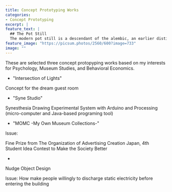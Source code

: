 ```yaml
---
title: Concept Prototyping Works
categories:
- Concept Prototyping
excerpt: |
feature_text: |
  ## The Pot Still
  The modern pot still is a descendant of the alembic, an earlier distillation device
feature_image: "https://picsum.photos/2560/600?image=733"
image: ""
---
```


These are selected three concept protopyping works based on my interests for Psychology, Museum Studies, and Behavioral Economics. 

* "Intersection of Lights"

Concept for the dream guest room 

* "Syne Studio"

Synesthesia Drawing Experimental System with Arduino and Processing (micro-computer and Java-based programing tool)

* "MOMC -My Own Museum Collections-"

Issue:

Fine Prize from The Organization of Advertising Creation Japan, 4th Student Idea Contest to Make the Society Better

* 

Nudge Object Design

Issue: How make people willingly to discharge static electricity before entering the building
